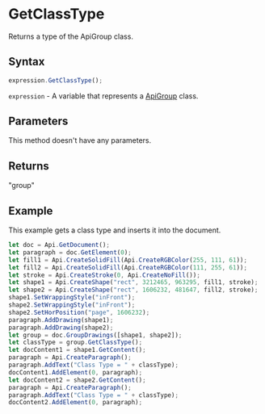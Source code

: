# GetClassType

Returns a type of the ApiGroup class.

## Syntax

```javascript
expression.GetClassType();
```

`expression` - A variable that represents a [ApiGroup](../ApiGroup.md) class.

## Parameters

This method doesn't have any parameters.

## Returns

"group"

## Example

This example gets a class type and inserts it into the document.

```javascript editor-docx
let doc = Api.GetDocument();
let paragraph = doc.GetElement(0);
let fill1 = Api.CreateSolidFill(Api.CreateRGBColor(255, 111, 61));
let fill2 = Api.CreateSolidFill(Api.CreateRGBColor(111, 255, 61));
let stroke = Api.CreateStroke(0, Api.CreateNoFill());
let shape1 = Api.CreateShape("rect", 3212465, 963295, fill1, stroke);
let shape2 = Api.CreateShape("rect", 1606232, 481647, fill2, stroke);
shape1.SetWrappingStyle("inFront");
shape2.SetWrappingStyle("inFront");
shape2.SetHorPosition("page", 1606232);
paragraph.AddDrawing(shape1);
paragraph.AddDrawing(shape2);
let group = doc.GroupDrawings([shape1, shape2]);
let classType = group.GetClassType();
let docContent1 = shape1.GetContent();
paragraph = Api.CreateParagraph();
paragraph.AddText("Class Type = " + classType);
docContent1.AddElement(0, paragraph);
let docContent2 = shape2.GetContent();
paragraph = Api.CreateParagraph();
paragraph.AddText("Class Type = " + classType);
docContent2.AddElement(0, paragraph);

```
